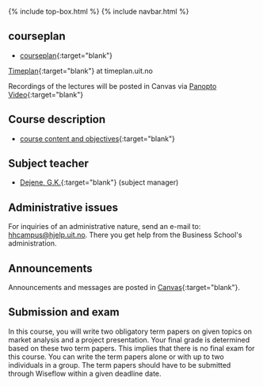 {% include top-box.html %} <!-- Kode for å inkludere boksen på toppen av siden. Se _config.yml for å gjøre endringer. -->
{% include navbar.html %} <!-- Kode for navigasjonsmeny. Se navbar.html for å gjøre endringer. -->
<!-- Gjør endringer under her -->

## courseplan  

- [courseplan](courseplan.md){:target="blank"}


[Timeplan](https://timeplan.uit.no/emne_timeplan.php?sem=22h&module=SOK-3008-1#week=33-52 ){:target="blank"} at timeplan.uit.no

Recordings of the lectures will be posted in Canvas via [Panopto Video](https://uit.instructure.com/courses/25562/external_tools/1032){:target="blank"}   

## Course description
 
- [course content and objectives](https://uit.no/utdanning/emner/emne/765596/sok-3008){:target="blank"}


## Subject teacher   

- [Dejene, G.K.](https://uit.no/ansatte/person?p_document_id=559969){:target="blank"} (subject manager)


## Administrative issues

For inquiries of an administrative nature, send an e-mail to: <hhcampus@hjelp.uit.no>. There you get help from the Business School's administration.


## Announcements

Announcements and messages are posted in [Canvas](https://uit.instructure.com/courses/25562/announcements){:target="blank"}.

## Submission and exam 

 In this course, you will write two obligatory term papers on given topics on market analysis and a project presentation. Your final grade is determined based on these two term papers. This implies that there is no final exam for this course. You can write the term papers alone or with up to two individuals in a group. The term papers should have to be submitted through Wiseflow within a given deadline date. 
